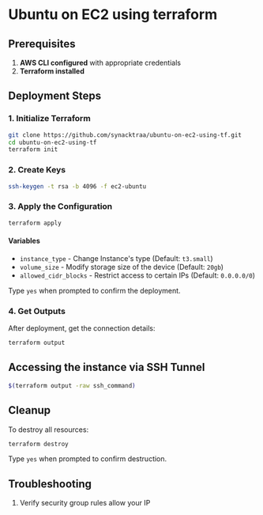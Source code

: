 # Ubuntu on EC2 using terraform

## Prerequisites

1. **AWS CLI configured** with appropriate credentials
2. **Terraform installed**

## Deployment Steps

### 1. Initialize Terraform

```bash
git clone https://github.com/synacktraa/ubuntu-on-ec2-using-tf.git
cd ubuntu-on-ec2-using-tf
terraform init
```

### 2. Create Keys

```bash
ssh-keygen -t rsa -b 4096 -f ec2-ubuntu
```

### 3. Apply the Configuration

```bash
terraform apply
```

#### Variables

- `instance_type` - Change Instance's type (Default: `t3.small`)
- `volume_size` - Modify storage size of the device (Default: `20gb`)
- `allowed_cidr_blocks` - Restrict access to certain IPs (Default: `0.0.0.0/0`)

Type `yes` when prompted to confirm the deployment.

### 4. Get Outputs

After deployment, get the connection details:

```bash
terraform output
```

## Accessing the instance via SSH Tunnel

```bash
$(terraform output -raw ssh_command)
```

## Cleanup

To destroy all resources:

```bash
terraform destroy
```

Type `yes` when prompted to confirm destruction.

## Troubleshooting

1. Verify security group rules allow your IP
